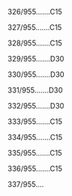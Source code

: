 326/955.......C15 


327/955.......C15 


328/955.......C15 


329/955.......D30 


330/955.......D30 


331/955.......D30 


332/955.......D30 


333/955.......C15 


334/955.......C15 


335/955.......C15 


336/955.......C15 


337/955.... 

